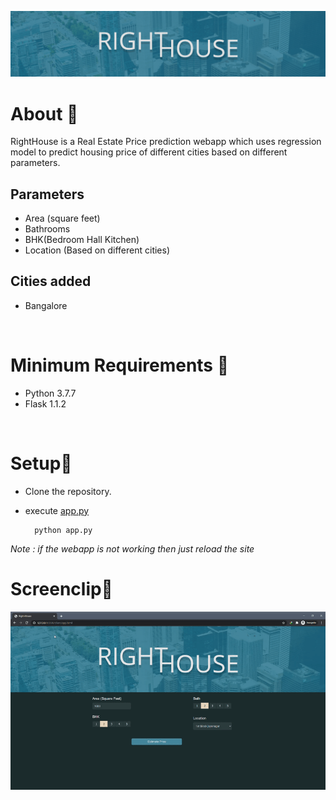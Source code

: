 ![](./client/img/head.png)

# About 📌

 RightHouse is a Real Estate Price prediction webapp which uses regression model to predict housing price of different cities based on different parameters.



## Parameters

- Area (square feet)
- Bathrooms
- BHK(Bedroom Hall Kitchen)
- Location (Based on different cities)

## Cities added

- Bangalore


<br>

# Minimum Requirements 📌

- Python 3.7.7
- Flask 1.1.2

<br>

# Setup📌
- Clone the repository.
- execute [app.py](app.py)

        python app.py

*Note : if the webapp is not working then just reload the site*

# Screenclip📌

![](./client/img/ss.gif)